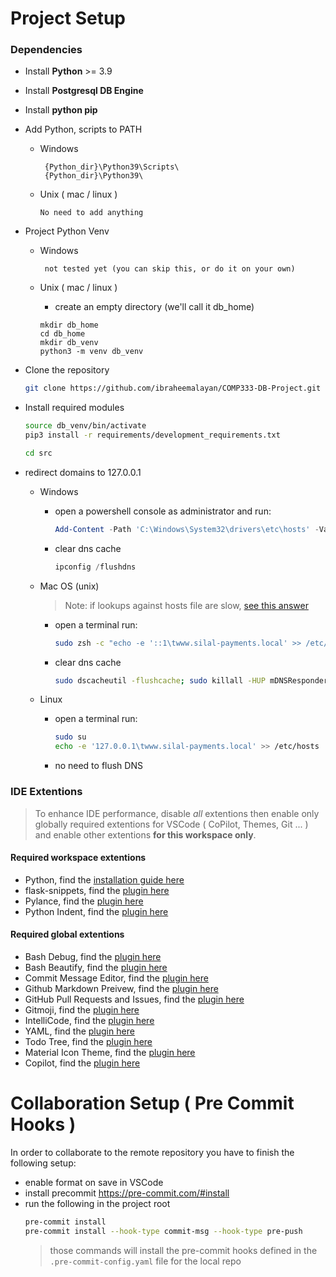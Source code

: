 # Project Setup

### Dependencies

* Install **Python** >= 3.9
* Install **Postgresql DB Engine**
* Install **python pip**
* Add Python, scripts to PATH
    * Windows
       ```
        {Python_dir}\Python39\Scripts\
        {Python_dir}\Python39\
       ```

    * Unix ( mac / linux )

        ```
        No need to add anything
        ```

* Project Python Venv
    * Windows
       ```
        not tested yet (you can skip this, or do it on your own)
       ```

    * Unix ( mac / linux )

        * create an empty directory (we'll call it db_home)

        ```
        mkdir db_home
        cd db_home
        mkdir db_venv
        python3 -m venv db_venv
        ```

* Clone the repository
    ```zsh
    git clone https://github.com/ibraheemalayan/COMP333-DB-Project.git .
    ```

* Install required modules
    ```zsh
    source db_venv/bin/activate
    pip3 install -r requirements/development_requirements.txt
    ```
    ```zsh
    cd src
    ```

* redirect domains to 127.0.0.1
    * Windows
        * open a powershell console as administrator and run:

            ```powershell
            Add-Content -Path 'C:\Windows\System32\drivers\etc\hosts' -Value '127.0.0.1     www.silal-payments.local'
            ```
        * clear dns cache
            ```powershell
            ipconfig /flushdns
            ```

    * Mac OS (unix)

        > Note: if lookups against hosts file are slow, [see this answer](https://superuser.com/questions/1596225/dns-resolution-delay-for-entries-in-etc-hosts#)

        * open a terminal run:

            ```zsh
            sudo zsh -c "echo -e '::1\twww.silal-payments.local' >> /etc/hosts"
            ```
        * clear dns cache
            ```zsh
            sudo dscacheutil -flushcache; sudo killall -HUP mDNSResponder
            ```

    * Linux
        * open a terminal run:

            ```zsh
            sudo su
            echo -e '127.0.0.1\twww.silal-payments.local' >> /etc/hosts
            ```
        * no need to flush DNS

### IDE Extentions

> To enhance IDE performance, disable *all* extentions then enable only globally required extentions for VSCode ( CoPilot, Themes, Git ... ) and enable other extentions **for this workspace only**.

#### Required workspace extentions

* Python, find the [installation guide here](https://marketplace.visualstudio.com/items?itemName=ms-python.python)
* flask-snippets, find the [plugin here](https://marketplace.visualstudio.com/items?itemName=cstrap.flask-snippets)
* Pylance, find the [plugin here](https://marketplace.visualstudio.com/items?itemName=ms-python.vscode-pylance)
* Python Indent, find the [plugin here](https://marketplace.visualstudio.com/items?itemName=KevinRose.vsc-python-indent)

#### Required global extentions

* Bash Debug, find the [plugin here](https://marketplace.visualstudio.com/items?itemName=rogalmic.bash-debug)
* Bash Beautify, find the [plugin here](https://marketplace.visualstudio.com/items?itemName=shakram02.bash-beautify)
* Commit Message Editor, find the [plugin here](https://marketplace.visualstudio.com/items?itemName=adam-bender.commit-message-editor)
* Github Markdown Preivew, find the [plugin here](https://marketplace.visualstudio.com/items?itemName=bierner.github-markdown-preview)
* GitHub Pull Requests and Issues, find the [plugin here](https://marketplace.visualstudio.com/items?itemName=GitHub.vscode-pull-request-github)
* Gitmoji, find the [plugin here](https://marketplace.visualstudio.com/items?itemName=seatonjiang.gitmoji-vscode)
* IntelliCode, find the [plugin here](https://marketplace.visualstudio.com/items?itemName=VisualStudioExptTeam.vscodeintellicode)
* YAML, find the [plugin here](https://marketplace.visualstudio.com/items?itemName=redhat.vscode-yaml)
* Todo Tree, find the [plugin here](https://marketplace.visualstudio.com/items?itemName=Gruntfuggly.todo-tree)
* Material Icon Theme, find the [plugin here](https://marketplace.visualstudio.com/items?itemName=PKief.material-icon-theme)
* Copilot, find the [plugin here](https://marketplace.visualstudio.com/items?itemName=GitHub.copilot)


# Collaboration Setup ( Pre Commit Hooks )
In order to collaborate to the remote repository you have to finish the following setup:

* enable format on save in VSCode
* install precommit https://pre-commit.com/#install
* run the following in the project root
    ```bash
    pre-commit install
    pre-commit install --hook-type commit-msg --hook-type pre-push
    ```
    > those commands will install the pre-commit hooks defined in the `.pre-commit-config.yaml` file for the local repo
